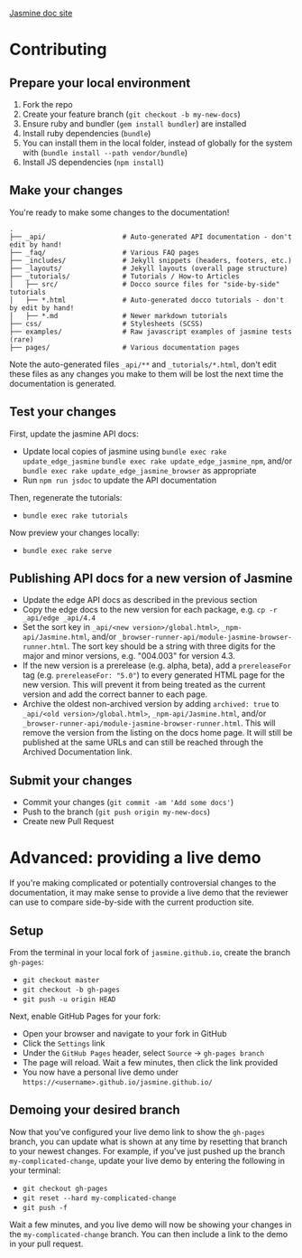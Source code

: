 [Jasmine doc site](https://jasmine.github.io/)

# Contributing

## Prepare your local environment

1. Fork the repo
1. Create your feature branch (`git checkout -b my-new-docs`)
1. Ensure ruby and bundler (`gem install bundler`) are installed
1. Install ruby dependencies (`bundle`)
 1. You can install them in the local folder, instead of globally for the system with (`bundle install --path vendor/bundle`)
1. Install JS dependencies (`npm install`)

## Make your changes

You're ready to make some changes to the documentation!

    .
    ├── _api/                   # Auto-generated API documentation - don't edit by hand!
    ├── _faq/                   # Various FAQ pages
    ├── _includes/              # Jekyll snippets (headers, footers, etc.)
    ├── _layouts/               # Jekyll layouts (overall page structure)
    ├── _tutorials/             # Tutorials / How-to Articles
    │   ├── src/                # Docco source files for "side-by-side" tutorials
    │   ├── *.html              # Auto-generated docco tutorials - don't by edit by hand!
    │   ├── *.md                # Newer markdown tutorials
    ├── css/                    # Stylesheets (SCSS)
    ├── examples/               # Raw javascript examples of jasmine tests (rare)
    ├── pages/                  # Various documentation pages

Note the auto-generated files `_api/**` and `_tutorials/*.html`, don't edit these files as any
changes you make to them will be lost the next time the documentation is generated.

## Test your changes

First, update the jasmine API docs:

- Update local copies of jasmine using `bundle exec rake update_edge_jasmine`
  `bundle exec rake update_edge_jasmine_npm`, and/or
  `bundle exec rake update_edge_jasmine_browser` as appropriate
- Run `npm run jsdoc` to update the API documentation

Then, regenerate the tutorials:

- `bundle exec rake tutorials`

Now preview your changes locally:

- `bundle exec rake serve`

## Publishing API docs for a new version of Jasmine

- Update the edge API docs as described in the previous section
- Copy the edge docs to the new version for each package, e.g.
  `cp -r _api/edge _api/4.4`
- Set the sort key in `_api/<new version>/global.html>`, `_npm-api/Jasmine.html`,
  and/or `_browser-runner-api/module-jasmine-browser-runner.html`. The sort key
  should be a string with three digits for the major and minor versions, e.g.
  "004.003" for version 4.3.
- If the new version is a prerelease (e.g. alpha, beta), add a `prereleaseFor`
  tag (e.g. `prereleaseFor: "5.0"`) to every generated HTML page for the new
  version. This will prevent it from being treated as the current version and
  add the correct banner to each page.
- Archive the oldest non-archived version by adding `archived: true` to 
  `_api/<old version>/global.html>`, `_npm-api/Jasmine.html`, and/or 
  `_browser-runner-api/module-jasmine-browser-runner.html`. This will remove the
  version from the listing on the docs home page. It will still be published at
  the same URLs and can still be reached through the Archived Documentation link.

## Submit your changes

- Commit your changes (`git commit -am 'Add some docs'`)
- Push to the branch (`git push origin my-new-docs`)
- Create new Pull Request

# Advanced: providing a live demo

If you're making complicated or potentially controversial changes to the documentation, it
may make sense to provide a live demo that the reviewer can use to compare side-by-side with
the current production site.

## Setup

From the terminal in your local fork of `jasmine.github.io`, create the branch `gh-pages`:

- `git checkout master`
- `git checkout -b gh-pages`
- `git push -u origin HEAD`

Next, enable GitHub Pages for your fork:

- Open your browser and navigate to your fork in GitHub
- Click the `Settings` link
- Under the `GitHub Pages` header, select `Source` -> `gh-pages branch`
- The page will reload. Wait a few minutes, then click the link provided
- You now have a personal live demo under `https://<username>.github.io/jasmine.github.io/`

## Demoing your desired branch

Now that you've configured your live demo link to show the `gh-pages` branch, you can
update what is shown at any time by resetting that branch to your newest changes. For example,
if you've just pushed up the branch `my-complicated-change`, update your live demo
by entering the following in your terminal:

- `git checkout gh-pages`
- `git reset --hard my-complicated-change`
- `git push -f`

Wait a few minutes, and you live demo will now be showing your changes in the `my-complicated-change`
branch. You can then include a link to the demo in your pull request.
